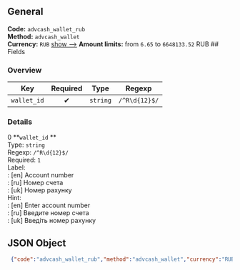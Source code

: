 ## General 
**Code:** `advcash_wallet_rub`  
**Method:** `advcash_wallet`  
**Currency:** `RUB` [show -->]() 
**Amount limits:** from `6.65`  to `6648133.52`  RUB ## Fields 
### Overview 
|Key|Required|Type|Regexp| 
|:---:|:---:|:---:|:---:| 
|`wallet_id` |✔ |`string` |`/^R\d{12}$/` | 
 
### Details 
0 **`wallet_id` **  
Type: `string`  
Regexp: `/^R\d{12}$/`  
Required: `1`  
Label:  
: [en] Account number  
: [ru] Номер счета  
: [uk] Номер рахунку  
Hint:  
: [en] Enter account number  
: [ru] Введите номер счета  
: [uk] Введіть номер рахунку  
## JSON Object 
```json
 {"code":"advcash_wallet_rub","method":"advcash_wallet","currency":"RUB","fields":[{"key":"wallet_id","type":"string","label":{"en":"Account number","ru":"\u041d\u043e\u043c\u0435\u0440 \u0441\u0447\u0435\u0442\u0430","uk":"\u041d\u043e\u043c\u0435\u0440 \u0440\u0430\u0445\u0443\u043d\u043a\u0443"},"hint":{"en":"Enter account number","ru":"\u0412\u0432\u0435\u0434\u0438\u0442\u0435 \u043d\u043e\u043c\u0435\u0440 \u0441\u0447\u0435\u0442\u0430","uk":"\u0412\u0432\u0435\u0434\u0456\u0442\u044c \u043d\u043e\u043c\u0435\u0440 \u0440\u0430\u0445\u0443\u043d\u043a\u0443"},"regexp":"\/^R\\d{12}$\/","required":true,"position":1}],"amount_min":6.65,"amount_max":6648133.52}```  
